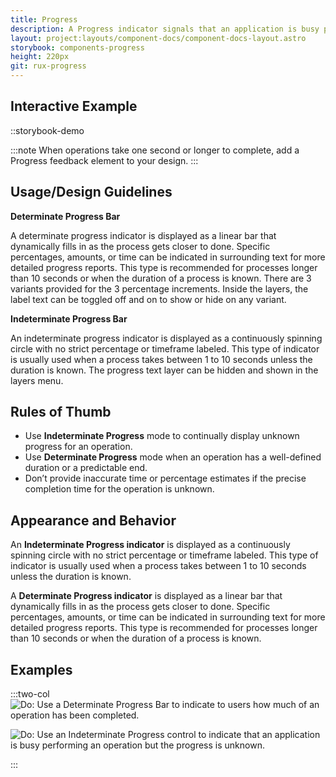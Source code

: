 ```yaml
---
title: Progress
description: A Progress indicator signals that an application is busy performing an operation.
layout: project:layouts/component-docs/component-docs-layout.astro
storybook: components-progress
height: 220px
git: rux-progress
---
```


## Interactive Example

::storybook-demo

<!-- A Progress indicator signals that an application is busy performing an operation. -->

:::note
When operations take one second or longer to complete, add a Progress feedback element to your design.
:::

## Usage/Design Guidelines

**Determinate Progress Bar**

A determinate progress indicator is displayed as a linear bar that dynamically fills in as the process gets closer to done. Specific percentages, amounts, or time can be indicated in surrounding text for more detailed progress reports. This type is recommended for processes longer than 10 seconds or when the duration of a process is known. There are 3 variants provided for the 3 percentage increments. Inside the layers, the label text can be toggled off and on to show or hide on any variant.

**Indeterminate Progress Bar**

An indeterminate progress indicator is displayed as a continuously spinning circle with no strict percentage or timeframe labeled. This type of indicator is usually used when a process takes between 1 to 10 seconds unless the duration is known. The progress text layer can be hidden and shown in the layers menu.

## Rules of Thumb

- Use **Indeterminate Progress** mode to continually display unknown progress for an operation.
- Use **Determinate Progress** mode when an operation has a well-defined duration or a predictable end.
- Don’t provide inaccurate time or percentage estimates if the precise completion time for the operation is unknown.

## Appearance and Behavior

An **Indeterminate Progress indicator** is displayed as a continuously spinning circle with no strict percentage or timeframe labeled. This type of indicator is usually used when a process takes between 1 to 10 seconds unless the duration is known.

A **Determinate Progress indicator** is displayed as a linear bar that dynamically fills in as the process gets closer to done. Specific percentages, amounts, or time can be indicated in surrounding text for more detailed progress reports. This type is recommended for processes longer than 10 seconds or when the duration of a process is known.

## Examples

:::two-col
![Do: Use a Determinate Progress Bar to indicate to users how much of an operation has been completed.](/img/components/determinate-progress-do-1.png "Do: Use a Determinate Progress Bar to indicate to users how much of an operation has been completed.")

![Do: Use an Indeterminate Progress control to indicate that an application is busy performing an operation but the progress is unknown.](/img/components/indeterminate-progress-do-1.png "Do: Use an Indeterminate Progress control to indicate that an application is busy performing an operation but the progress is unknown.")

:::
